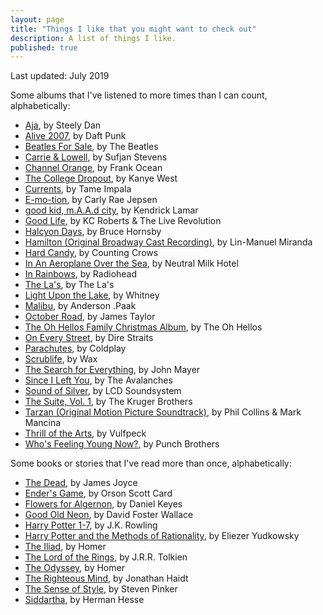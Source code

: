 ```yaml
---
layout: page
title: "Things I like that you might want to check out"
description: A list of things I like.
published: true
---
```


Last updated: July 2019

Some albums that I've listened to more times than I can count, alphabetically:

- [Aja](https://open.spotify.com/album/51XjnQQ9SR8VSEpxPO9vrW?si=d2Xo-eEjTa2uVflUVCMa3w), by Steely Dan
- [Alive 2007](https://open.spotify.com/album/7u6zL7kqpgLPISZYXNTgYk?si=KfA0RxiyQ-6RUycu6x0tXQ), by Daft Punk
- [Beatles For Sale](https://open.spotify.com/album/1vANZV20H5B4Fk6yf7Ot9a?si=kQcqF0O_Tba412gHLJhfwg), by The Beatles
- [Carrie & Lowell](https://open.spotify.com/album/0U8DeqqKDgIhIiWOdqiQXE?si=FgDrolYrSECCOHkto9f53w), by Sufjan Stevens
- [Channel Orange](https://open.spotify.com/album/392p3shh2jkxUxY2VHvlH8?si=fv1Ox6uARqOnNrKDaYYFhg), by Frank Ocean
- [The College Dropout](https://open.spotify.com/album/4Uv86qWpGTxf7fU7lG5X6F?si=e_azS45CQna1s9jjBuQWvg), by Kanye West
- [Currents](https://open.spotify.com/album/79dL7FLiJFOO0EoehUHQBv?si=upz69-ItR3eGDRhCwXpLCQ), by Tame Impala
- [E-mo-tion](https://open.spotify.com/album/09qAJ8LMsiil5IixKRjYGJ?si=3etFcA7WQnOFZ6IbX6X3hg), by Carly Rae Jepsen
- [good kid, m.A.A.d city](https://open.spotify.com/album/3DGQ1iZ9XKUQxAUWjfC34w?si=NwhnrGNmQVu9HNf3H434yw), by Kendrick Lamar
- [Good Life](https://open.spotify.com/album/40fwfKIddIywScxjTYQKG4?si=VLy-RsuMQSmVT6xQ3uKcMA), by KC Roberts & The Live Revolution
- [Halcyon Days](https://open.spotify.com/album/3krJt11TsETPI3fmKao7mx?si=jjBQxVMbQ1qfERuHGeQPBA), by Bruce Hornsby
- [Hamilton (Original Broadway Cast Recording)](https://open.spotify.com/album/1kCHru7uhxBUdzkm4gzRQc?si=QFn5cz4US1mGUTmvTUdaPw), by Lin-Manuel Miranda
- [Hard Candy](https://open.spotify.com/album/50oL8ADjfT0n9gVoMpDwBy?si=nZ8QMObGSf2PT8s42Jn3iQ), by Counting Crows
- [In An Aeroplane Over the Sea](https://open.spotify.com/album/2jyvuEp4HePt3KTlXSYvMV?si=US3dKFArR0OgL3Xky_okQQ), by Neutral Milk Hotel
- [In Rainbows](https://open.spotify.com/album/7eyQXxuf2nGj9d2367Gi5f?si=jj61jkKAQam3vh_LCB94oQ), by Radiohead
- [The La's](https://open.spotify.com/album/1djwiQ802xeU8Q45jv1b0x?si=R_6yRDIPTber0hdKvC3rxg), by The La's
- [Light Upon the Lake](https://open.spotify.com/album/5yMCA6HdFAeL1aqUjxO3MO?si=eT69i6cwSUebu73yqaYKOA), by Whitney
- [Malibu](https://open.spotify.com/album/4VFG1DOuTeDMBjBLZT7hCK?si=VERTCXpARf202dUt00AtIw), by Anderson .Paak
- [October Road](https://open.spotify.com/album/3RHJNmuwD0fnwccBv2HTif?si=Yhjivb7jQ8mTz35gLAgxmA), by James Taylor
- [The Oh Hellos Family Christmas Album](https://open.spotify.com/album/1cv8WBFQPnstQvRZgg2Bw4?si=3D9OaKEeS7GnI7rgROl31w), by The Oh Hellos
- [On Every Street](https://open.spotify.com/album/3tybckgVqaIsR5oGnfWKpA?si=iejdGa59SrCE4tSwjnXjZQ), by Dire Straits
- [Parachutes](https://open.spotify.com/album/6ZG5lRT77aJ3btmArcykra?si=Z8_Cm32KSoGVZG1zBgSklA), by Coldplay
- [Scrublife](https://open.spotify.com/album/6uD4eu7o5D5ipgWazhBEVz?si=lOqI07yzSziafXxMv4dkdA), by Wax
- [The Search for Everything](https://open.spotify.com/album/0jZFu2tihRJ65iYAo0oOtP?si=WVjtMD0AQ-S72X6Wdz0odA), by John Mayer
- [Since I Left You](https://open.spotify.com/album/3GBnNRYsxBfEeMSMmTpJ25?si=OuvcNvAMRtGQthvIovYrPg), by The Avalanches
- [Sound of Silver](https://open.spotify.com/album/1R8kkopLT4IAxzMMkjic6X?si=pqbwWNE7Rl-skdhnjT5Aiw), by LCD Soundsystem
- [The Suite, Vol. 1](https://open.spotify.com/album/1xOSi0H9sG36iZQl0xTK5i?si=KfYSgAZAQZqPaVEK0x8_jQ), by The Kruger Brothers
- [Tarzan (Original Motion Picture Soundtrack)](https://open.spotify.com/album/1zszC1x9HYKxUCKVa62p7C?si=ahTDAK47Tfys2Qa5Xc1TDg), by Phil Collins & Mark Mancina
- [Thrill of the Arts](https://open.spotify.com/album/0LyGgFrZFXpRKpgj664Xu7?si=-TcSLmh0Rc-5evfXBQFnxA), by Vulfpeck
- [Who's Feeling Young Now?](https://open.spotify.com/album/6RknB2bw00sWWLJms0MiR3?si=p1RH7YsAT2SZtdUHXRsC0g), by Punch Brothers

Some books or stories that I've read more than once, alphabetically:

- [The Dead](https://www.online-literature.com/james_joyce/958/), by James Joyce
- [Ender's Game](https://www.goodreads.com/book/show/375802.Ender_s_Game), by Orson Scott Card
- [Flowers for Algernon](https://www.goodreads.com/book/show/36576608-flowers-for-algernon), by Daniel Keyes
- [Good Old Neon](http://sdavidmiller.com/octo/files/no_google2/GoodOldNeon.pdf), by David Foster Wallace
- [Harry Potter 1-7](https://www.goodreads.com/book/show/862041.Harry_Potter_Series_Box_Set), by J.K. Rowling
- [Harry Potter and the Methods of Rationality](https://www.goodreads.com/book/show/10016013-harry-potter-and-the-methods-of-rationality), by Eliezer Yudkowsky
- [The Iliad](https://www.goodreads.com/book/show/1371.The_Iliad), by Homer
- [The Lord of the Rings](https://www.goodreads.com/book/show/33.The_Lord_of_the_Rings), by J.R.R. Tolkien
- [The Odyssey](https://www.goodreads.com/book/show/1381.The_Odyssey), by Homer
- [The Righteous Mind](https://www.goodreads.com/book/show/11324722-the-righteous-mind), by Jonathan Haidt
- [The Sense of Style](https://www.goodreads.com/book/show/20821371-the-sense-of-style), by Steven Pinker
- [Siddartha](https://www.goodreads.com/book/show/30141085-siddartha), by Herman Hesse
